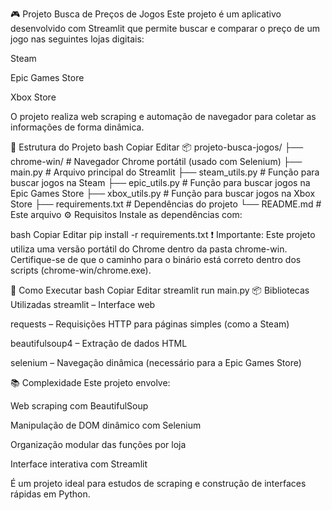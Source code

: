 🎮 Projeto Busca de Preços de Jogos
Este projeto é um aplicativo desenvolvido com Streamlit que permite buscar e comparar o preço de um jogo nas seguintes lojas digitais:

Steam

Epic Games Store

Xbox Store

O projeto realiza web scraping e automação de navegador para coletar as informações de forma dinâmica.

📁 Estrutura do Projeto
bash
Copiar
Editar
📦 projeto-busca-jogos/
├── chrome-win/             # Navegador Chrome portátil (usado com Selenium)
├── main.py                 # Arquivo principal do Streamlit
├── steam_utils.py          # Função para buscar jogos na Steam
├── epic_utils.py           # Função para buscar jogos na Epic Games Store
├── xbox_utils.py           # Função para buscar jogos na Xbox Store
├── requirements.txt        # Dependências do projeto
└── README.md               # Este arquivo
⚙️ Requisitos
Instale as dependências com:

bash
Copiar
Editar
pip install -r requirements.txt
❗ Importante: Este projeto utiliza uma versão portátil do Chrome dentro da pasta chrome-win. Certifique-se de que o caminho para o binário está correto dentro dos scripts (chrome-win/chrome.exe).

🚀 Como Executar
bash
Copiar
Editar
streamlit run main.py
📦 Bibliotecas Utilizadas
streamlit – Interface web

requests – Requisições HTTP para páginas simples (como a Steam)

beautifulsoup4 – Extração de dados HTML

selenium – Navegação dinâmica (necessário para a Epic Games Store)

📚 Complexidade
Este projeto envolve:

Web scraping com BeautifulSoup

Manipulação de DOM dinâmico com Selenium

Organização modular das funções por loja

Interface interativa com Streamlit

É um projeto ideal para estudos de scraping e construção de interfaces rápidas em Python.